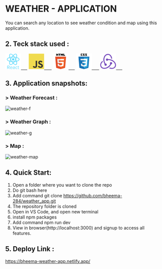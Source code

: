 # WEATHER - APPLICATION
You can search any location to see weather condition and map using this application.


## 2. Teck stack used :

 <a href="https://reactjs.org/" target="_blank"> <img src="https://raw.githubusercontent.com/devicons/devicon/master/icons/react/react-original-wordmark.svg" alt="react" width="50" height="50"/>&nbsp;&nbsp;&nbsp;&nbsp;&nbsp;</a>
    <a href="https://developer.mozilla.org/en-US/docs/Web/JavaScript" target="_blank"> <img src="https://raw.githubusercontent.com/devicons/devicon/master/icons/javascript/javascript-original.svg" alt="javascript" width="50" height="50"/> &nbsp;&nbsp;&nbsp;&nbsp;&nbsp;</a> 
   <a href="https://www.w3.org/html/" target="_blank"> <img src="https://raw.githubusercontent.com/devicons/devicon/master/icons/html5/html5-original-wordmark.svg" alt="html5" width="50" height="50"/>&nbsp;&nbsp;&nbsp;&nbsp;&nbsp;</a>
  <a href="https://www.w3schools.com/css/" target="_blank"> <img src="https://raw.githubusercontent.com/devicons/devicon/master/icons/css3/css3-original-wordmark.svg" alt="css3" width="50" height="50"/> &nbsp;&nbsp;&nbsp;&nbsp;&nbsp;</a> 
   <a href="https://redux.js.org" target="_blank"> <img src="https://raw.githubusercontent.com/devicons/devicon/master/icons/redux/redux-original.svg" alt="redux" width="50" height="50"/>&nbsp;&nbsp;&nbsp;&nbsp;&nbsp;</a>
 
 
## 3. Application snapshots:

###  > Weather Forecast :  
<img width="960" alt="weather-f" src="https://user-images.githubusercontent.com/96168073/179808926-fe484c97-e8fb-4687-9d29-2c8962cc4aa2.PNG">

###  > Weather Graph :  
<img width="960" alt="weather-g" src="https://user-images.githubusercontent.com/96168073/179808915-da34e4a3-8f4a-44bf-88c6-737b41494c18.PNG">

###  > Map :  
<img width="960" alt="weather-map" src="https://user-images.githubusercontent.com/96168073/179808952-fe5fc822-5cba-4055-acdc-451e1fcb64b0.PNG">



## 4. Quick Start:

1. Open a folder where you want to clone the repo
2. Do git bash here
3. Add command git clone https://github.com/bheema-284/weather_app.git
4. The repository folder is cloned
5. Open in VS Code, and open new terminal
6. install npm packages
7. Add command npm run dev
8. View in browser(http://localhost:3000) and signup to access all features.


## 5. Deploy Link :

   https://bheema-weather-app.netlify.app/